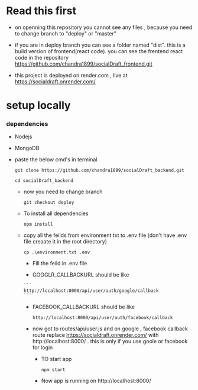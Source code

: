 # Read this first
+ on openning this repository you cannot see any files , because you need to change branch to "deploy" or "master"
+ if you are in deploy branch you can see a folder named "dist". this is a build version of frontend(react code). you can see the frentend react code in the repository https://github.com/chandra1899/socialDraft_frontend.git

+ this project is deployed on render.com , live at https://socialdraft.onrender.com/

# setup locally 

### dependencies

+ Nodejs
+ MongoDB


+ paste the below cmd's in terminal
  
  ```
  git clone https://github.com/chandra1899/socialDraft_backend.git
  ```
  ```
  cd socialDraft_backend
  ```

  + now you need to change branch
 
    ```
    git checkout deploy
    ```

  + To install all dependencies
   
      ```
      npm install
      ```

  + copy all the feilds from environment.txt to .env file (don't have .env file creaate it in the root directory)

      ```
      cp .\environment.txt .env
      ```
      + Fill the feild in .env file

      +  GOOGLR_CALLBACKURL should be like

        ```
        http://localhost:8000/api/user/auth/google/callback
        ```
     +  FACEBOOK_CALLBACKURL should be like

        ```
        http://localhost:8000/api/user/auth/facebook/callback
        ```
 
    + now got to routes/api/user.js and on google , facebook callback route replace https://socialdraft.onrender.com/ with http://localhost:8000/ . this is 
      only if you use goole or facebook for login

      + TO start app
     
          ```
          npm start
          ```

      + Now app is running on http://localhost:8000/

